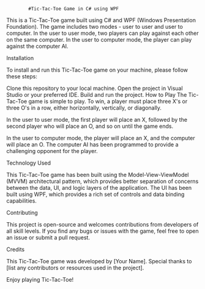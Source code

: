 			#Tic-Tac-Toe Game in C# using WPF

This is a Tic-Tac-Toe game built using C# and WPF (Windows Presentation Foundation). The game includes two modes - user to user and user to computer. In the user to user mode, two players can play against each other on the same computer. In the user to computer mode, the player can play against the computer AI.

Installation

To install and run this Tic-Tac-Toe game on your machine, please follow these steps:

Clone this repository to your local machine.
Open the project in Visual Studio or your preferred IDE.
Build and run the project.
How to Play
The Tic-Tac-Toe game is simple to play. To win, a player must place three X's or three O's in a row, either horizontally, vertically, or diagonally.

In the user to user mode, the first player will place an X, followed by the second player who will place an O, and so on until the game ends.

In the user to computer mode, the player will place an X, and the computer will place an O. The computer AI has been programmed to provide a challenging opponent for the player.

Technology Used

This Tic-Tac-Toe game has been built using the Model-View-ViewModel (MVVM) architectural pattern, which provides better separation of concerns between the data, UI, and logic layers of the application. The UI has been built using WPF, which provides a rich set of controls and data binding capabilities.

Contributing


This project is open-source and welcomes contributions from developers of all skill levels. If you find any bugs or issues with the game, feel free to open an issue or submit a pull request.

Credits

This Tic-Tac-Toe game was developed by [Your Name]. Special thanks to [list any contributors or resources used in the project].

Enjoy playing Tic-Tac-Toe!
